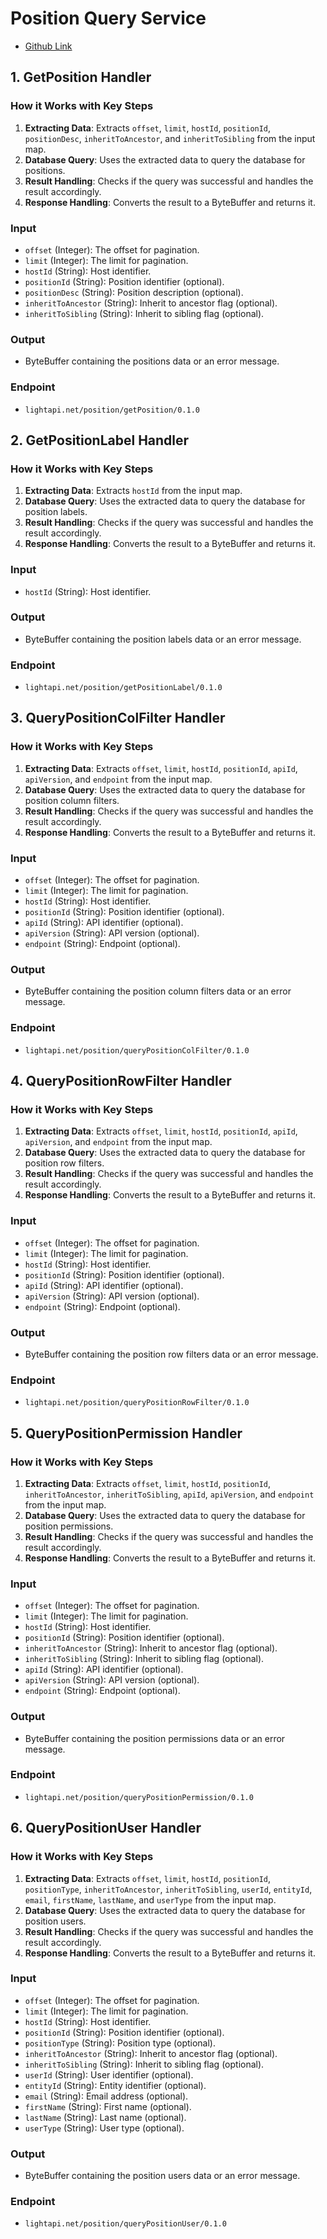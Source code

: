 # Position Query Service
- [Github Link](https://github.com/lightapi/position-query)

## 1. GetPosition Handler

### How it Works with Key Steps
1. **Extracting Data**: Extracts `offset`, `limit`, `hostId`, `positionId`, `positionDesc`, `inheritToAncestor`, and `inheritToSibling` from the input map.
2. **Database Query**: Uses the extracted data to query the database for positions.
3. **Result Handling**: Checks if the query was successful and handles the result accordingly.
4. **Response Handling**: Converts the result to a ByteBuffer and returns it.

### Input
- `offset` (Integer): The offset for pagination.
- `limit` (Integer): The limit for pagination.
- `hostId` (String): Host identifier.
- `positionId` (String): Position identifier (optional).
- `positionDesc` (String): Position description (optional).
- `inheritToAncestor` (String): Inherit to ancestor flag (optional).
- `inheritToSibling` (String): Inherit to sibling flag (optional).

### Output
- ByteBuffer containing the positions data or an error message.

### Endpoint
- `lightapi.net/position/getPosition/0.1.0`

## 2. GetPositionLabel Handler

### How it Works with Key Steps
1. **Extracting Data**: Extracts `hostId` from the input map.
2. **Database Query**: Uses the extracted data to query the database for position labels.
3. **Result Handling**: Checks if the query was successful and handles the result accordingly.
4. **Response Handling**: Converts the result to a ByteBuffer and returns it.

### Input
- `hostId` (String): Host identifier.

### Output
- ByteBuffer containing the position labels data or an error message.

### Endpoint
- `lightapi.net/position/getPositionLabel/0.1.0`

## 3. QueryPositionColFilter Handler

### How it Works with Key Steps
1. **Extracting Data**: Extracts `offset`, `limit`, `hostId`, `positionId`, `apiId`, `apiVersion`, and `endpoint` from the input map.
2. **Database Query**: Uses the extracted data to query the database for position column filters.
3. **Result Handling**: Checks if the query was successful and handles the result accordingly.
4. **Response Handling**: Converts the result to a ByteBuffer and returns it.

### Input
- `offset` (Integer): The offset for pagination.
- `limit` (Integer): The limit for pagination.
- `hostId` (String): Host identifier.
- `positionId` (String): Position identifier (optional).
- `apiId` (String): API identifier (optional).
- `apiVersion` (String): API version (optional).
- `endpoint` (String): Endpoint (optional).

### Output
- ByteBuffer containing the position column filters data or an error message.

### Endpoint
- `lightapi.net/position/queryPositionColFilter/0.1.0`

## 4. QueryPositionRowFilter Handler

### How it Works with Key Steps
1. **Extracting Data**: Extracts `offset`, `limit`, `hostId`, `positionId`, `apiId`, `apiVersion`, and `endpoint` from the input map.
2. **Database Query**: Uses the extracted data to query the database for position row filters.
3. **Result Handling**: Checks if the query was successful and handles the result accordingly.
4. **Response Handling**: Converts the result to a ByteBuffer and returns it.

### Input
- `offset` (Integer): The offset for pagination.
- `limit` (Integer): The limit for pagination.
- `hostId` (String): Host identifier.
- `positionId` (String): Position identifier (optional).
- `apiId` (String): API identifier (optional).
- `apiVersion` (String): API version (optional).
- `endpoint` (String): Endpoint (optional).

### Output
- ByteBuffer containing the position row filters data or an error message.

### Endpoint
- `lightapi.net/position/queryPositionRowFilter/0.1.0`

## 5. QueryPositionPermission Handler

### How it Works with Key Steps
1. **Extracting Data**: Extracts `offset`, `limit`, `hostId`, `positionId`, `inheritToAncestor`, `inheritToSibling`, `apiId`, `apiVersion`, and `endpoint` from the input map.
2. **Database Query**: Uses the extracted data to query the database for position permissions.
3. **Result Handling**: Checks if the query was successful and handles the result accordingly.
4. **Response Handling**: Converts the result to a ByteBuffer and returns it.

### Input
- `offset` (Integer): The offset for pagination.
- `limit` (Integer): The limit for pagination.
- `hostId` (String): Host identifier.
- `positionId` (String): Position identifier (optional).
- `inheritToAncestor` (String): Inherit to ancestor flag (optional).
- `inheritToSibling` (String): Inherit to sibling flag (optional).
- `apiId` (String): API identifier (optional).
- `apiVersion` (String): API version (optional).
- `endpoint` (String): Endpoint (optional).

### Output
- ByteBuffer containing the position permissions data or an error message.

### Endpoint
- `lightapi.net/position/queryPositionPermission/0.1.0`

## 6. QueryPositionUser Handler

### How it Works with Key Steps
1. **Extracting Data**: Extracts `offset`, `limit`, `hostId`, `positionId`, `positionType`, `inheritToAncestor`, `inheritToSibling`, `userId`, `entityId`, `email`, `firstName`, `lastName`, and `userType` from the input map.
2. **Database Query**: Uses the extracted data to query the database for position users.
3. **Result Handling**: Checks if the query was successful and handles the result accordingly.
4. **Response Handling**: Converts the result to a ByteBuffer and returns it.

### Input
- `offset` (Integer): The offset for pagination.
- `limit` (Integer): The limit for pagination.
- `hostId` (String): Host identifier.
- `positionId` (String): Position identifier (optional).
- `positionType` (String): Position type (optional).
- `inheritToAncestor` (String): Inherit to ancestor flag (optional).
- `inheritToSibling` (String): Inherit to sibling flag (optional).
- `userId` (String): User identifier (optional).
- `entityId` (String): Entity identifier (optional).
- `email` (String): Email address (optional).
- `firstName` (String): First name (optional).
- `lastName` (String): Last name (optional).
- `userType` (String): User type (optional).

### Output
- ByteBuffer containing the position users data or an error message.

### Endpoint
- `lightapi.net/position/queryPositionUser/0.1.0`
